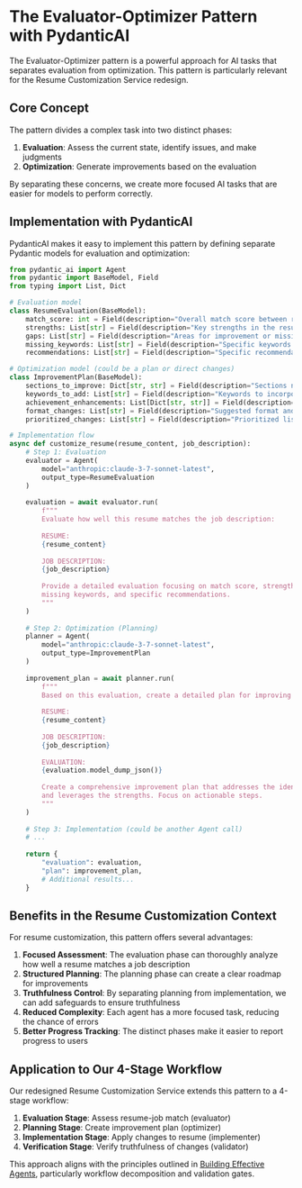 # The Evaluator-Optimizer Pattern with PydanticAI

The Evaluator-Optimizer pattern is a powerful approach for AI tasks that separates evaluation from optimization. This pattern is particularly relevant for the Resume Customization Service redesign.

## Core Concept

The pattern divides a complex task into two distinct phases:

1. **Evaluation**: Assess the current state, identify issues, and make judgments
2. **Optimization**: Generate improvements based on the evaluation

By separating these concerns, we create more focused AI tasks that are easier for models to perform correctly.

## Implementation with PydanticAI

PydanticAI makes it easy to implement this pattern by defining separate Pydantic models for evaluation and optimization:

```python
from pydantic_ai import Agent
from pydantic import BaseModel, Field
from typing import List, Dict

# Evaluation model
class ResumeEvaluation(BaseModel):
    match_score: int = Field(description="Overall match score between resume and job (0-100)")
    strengths: List[str] = Field(description="Key strengths in the resume relative to job requirements")
    gaps: List[str] = Field(description="Areas for improvement or missing skills")
    missing_keywords: List[str] = Field(description="Specific keywords from job description missing in resume")
    recommendations: List[str] = Field(description="Specific recommendations for improvement")

# Optimization model (could be a plan or direct changes)
class ImprovementPlan(BaseModel):
    sections_to_improve: Dict[str, str] = Field(description="Sections needing changes with action plans")
    keywords_to_add: List[str] = Field(description="Keywords to incorporate from job description")
    achievement_enhancements: List[Dict[str, str]] = Field(description="How to enhance specific achievements")
    format_changes: List[str] = Field(description="Suggested format and structure improvements")
    prioritized_changes: List[str] = Field(description="Prioritized list of changes to make")

# Implementation flow
async def customize_resume(resume_content, job_description):
    # Step 1: Evaluation
    evaluator = Agent(
        model="anthropic:claude-3-7-sonnet-latest",
        output_type=ResumeEvaluation
    )
    
    evaluation = await evaluator.run(
        f"""
        Evaluate how well this resume matches the job description:
        
        RESUME:
        {resume_content}
        
        JOB DESCRIPTION:
        {job_description}
        
        Provide a detailed evaluation focusing on match score, strengths, gaps, 
        missing keywords, and specific recommendations.
        """
    )
    
    # Step 2: Optimization (Planning)
    planner = Agent(
        model="anthropic:claude-3-7-sonnet-latest",
        output_type=ImprovementPlan
    )
    
    improvement_plan = await planner.run(
        f"""
        Based on this evaluation, create a detailed plan for improving the resume:
        
        RESUME:
        {resume_content}
        
        JOB DESCRIPTION:
        {job_description}
        
        EVALUATION:
        {evaluation.model_dump_json()}
        
        Create a comprehensive improvement plan that addresses the identified gaps
        and leverages the strengths. Focus on actionable steps.
        """
    )
    
    # Step 3: Implementation (could be another Agent call)
    # ...
    
    return {
        "evaluation": evaluation,
        "plan": improvement_plan,
        # Additional results...
    }
```

## Benefits in the Resume Customization Context

For resume customization, this pattern offers several advantages:

1. **Focused Assessment**: The evaluation phase can thoroughly analyze how well a resume matches a job description
2. **Structured Planning**: The planning phase can create a clear roadmap for improvements
3. **Truthfulness Control**: By separating planning from implementation, we can add safeguards to ensure truthfulness
4. **Reduced Complexity**: Each agent has a more focused task, reducing the chance of errors
5. **Better Progress Tracking**: The distinct phases make it easier to report progress to users

## Application to Our 4-Stage Workflow

Our redesigned Resume Customization Service extends this pattern to a 4-stage workflow:

1. **Evaluation Stage**: Assess resume-job match (evaluator)
2. **Planning Stage**: Create improvement plan (optimizer)
3. **Implementation Stage**: Apply changes to resume (implementer)
4. **Verification Stage**: Verify truthfulness of changes (validator)

This approach aligns with the principles outlined in [Building Effective Agents](https://www.anthropic.com/engineering/building-effective-agents), particularly workflow decomposition and validation gates.